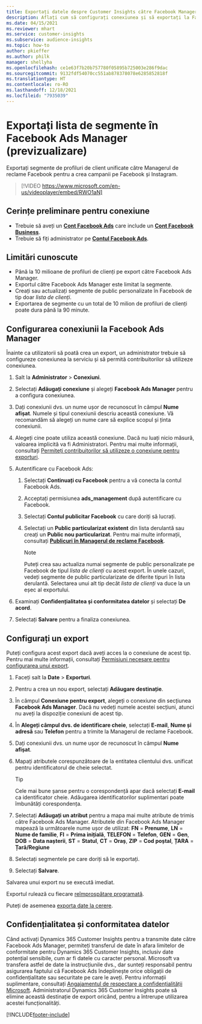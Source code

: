 ```yaml
---
title: Exportați datele despre Customer Insights către Facebook Manager de anunțuri (conține videoclip)
description: Aflați cum să configurați conexiunea și să exportați la Facebook Ads Manager.
ms.date: 04/15/2021
ms.reviewer: mhart
ms.service: customer-insights
ms.subservice: audience-insights
ms.topic: how-to
author: pkieffer
ms.author: philk
manager: shellyha
ms.openlocfilehash: ce1e63f7b20b757780f05895b725003e286f9dac
ms.sourcegitcommit: 9132fdf54070cc551ab878378078e6285852818f
ms.translationtype: HT
ms.contentlocale: ro-RO
ms.lasthandoff: 12/18/2021
ms.locfileid: "7935039"
---
```

# <a name="export-segments-list-to-facebook-ads-manager-preview"></a>Exportați lista de segmente în Facebook Ads Manager (previzualizare)

Exportați segmente de profiluri de client unificate către Managerul de reclame Facebook pentru a crea campanii pe Facebook și Instagram.

> [!VIDEO https://www.microsoft.com/en-us/videoplayer/embed/RWO1aN]

## <a name="prerequisites-for-connection"></a>Cerințe preliminare pentru conexiune

- Trebuie să aveți un [**Cont Facebook Ads**](https://www.facebook.com/business/learn/lessons/step-by-step-ads-manager-account) care include un [**Cont Facebook Business**](https://business.facebook.com/).
- Trebuie să fiți administrator pe [**Contul Facebook Ads**](https://www.facebook.com/business/learn/lessons/step-by-step-ads-manager-account).

## <a name="known-limitations"></a>Limitări cunoscute

- Până la 10 milioane de profiluri de clienți pe export către Facebook Ads Manager.
- Exportul către Facebook Ads Manager este limitat la segmente.
- Creați sau actualizați segmente de public personalizate în Facebook de tip doar *lista de clienți*.
- Exportarea de segmente cu un total de 10 milion de profiluri de clienți poate dura până la 90 minute.

## <a name="set-up-connection-to-facebook-ads-manager"></a>Configurarea conexiunii la Facebook Ads Manager

Înainte ca utilizatorii să poată crea un export, un administrator trebuie să configureze conexiunea la serviciu și să permită contribuitorilor să utilizeze conexiunea.

1. Salt la **Administrator** > **Conexiuni**.

1. Selectați **Adăugați conexiune** și alegeți **Facebook Ads Manager** pentru a configura conexiunea.

1. Dați conexiunii dvs. un nume ușor de recunoscut în câmpul **Nume afișat**. Numele și tipul conexiunii descriu această conexiune. Vă recomandăm să alegeți un nume care să explice scopul și ținta conexiunii.

1. Alegeți cine poate utiliza această conexiune. Dacă nu luați nicio măsură, valoarea implicită va fi Administratori. Pentru mai multe informații, consultați [Permiteți contribuitorilor să utilizeze o conexiune pentru exporturi](connections.md#allow-contributors-to-use-a-connection-for-exports).

1. Autentificare cu Facebook Ads: 

   1. Selectați **Continuați cu Facebook** pentru a vă conecta la contul Facebook Ads.

   1. Acceptați permisiunea **ads_management** după autentificare cu Facebook.

   1. Selectați **Contul publicitar Facebook** cu care doriți să lucrați.

   1. Selectați un **Public particularizat existent** din lista derulantă sau creați un **Public nou particularizat**. Pentru mai multe informații, consultați [**Publicuri în Managerul de reclame Facebook**](https://www.facebook.com/business/help/744354708981227?id=2469097953376494).
      > [!NOTE]
      > Puteți crea sau actualiza numai segmente de public personalizate pe Facebook de tipul *lista de clienți* cu acest export. În unele cazuri, vedeți segmente de public particularizate de diferite tipuri în lista derulantă. Selectarea unui alt tip decât *lista de clienți* va duce la un eșec al exportului. 

1. Examinați **Confidențialitatea și conformitatea datelor** și selectați **De acord**.

1. Selectați **Salvare** pentru a finaliza conexiunea.

## <a name="configure-an-export"></a>Configurați un export

Puteți configura acest export dacă aveți acces la o conexiune de acest tip. Pentru mai multe informații, consultați [Permisiuni necesare pentru configurarea unui export](export-destinations.md#set-up-a-new-export).

1. Faceți salt la **Date** > **Exporturi**.

1. Pentru a crea un nou export, selectați **Adăugare destinație**. 

1. În câmpul **Conexiune pentru export**, alegeți o conexiune din secțiunea **Facebook Ads Manager**. Dacă nu vedeți numele acestei secțiuni, atunci nu aveți la dispoziție conexiuni de acest tip.

1. În **Alegeți câmpul dvs. de identificare cheie**, selectați **E-mail**, **Nume și adresă** sau **Telefon** pentru a trimite la Managerul de reclame Facebook. 

1. Dați conexiunii dvs. un nume ușor de recunoscut în câmpul **Nume afișat**.

1. Mapați atributele corespunzătoare de la entitatea clientului dvs. unificat pentru identificatorul de cheie selectat.
   > [!TIP]
   > Cele mai bune șanse pentru o corespondență apar dacă selectați **E-mail** ca identificator cheie. Adăugarea identificatorilor suplimentari poate îmbunătăți corespondența.

1. Selectați **Adăugați un atribut** pentru a mapa mai multe atribute de trimis către Facebook Ads Manager. Atributele din Facebook Ads Manager mapează la următoarele nume ușor de utilizat: **FN** = **Prenume**, **LN** = **Nume de familie**, **FI** = **Prima inițială**, **TELEFON** = **Telefon**, **GEN** = **Gen**, **DOB** = **Data nașterii**, **ST** = **Statul**, **CT** = **Oraș**, **ZIP** = **Cod poștal**, **ȚARA** = **Țară/Regiune**

1. Selectați segmentele pe care doriți să le exportați.

1. Selectați **Salvare**.

Salvarea unui export nu se execută imediat.

Exportul rulează cu fiecare [reîmprospătare programată](system.md#schedule-tab). 

Puteți de asemenea [exporta date la cerere](export-destinations.md#run-exports-on-demand). 

## <a name="data-privacy-and-compliance"></a>Confidențialitatea și conformitatea datelor

Când activați Dynamics 365 Customer Insights pentru a transmite date către Facebook Ads Manager, permiteți transferul de date în afara limitelor de conformitate pentru Dynamics 365 Customer Insights, inclusiv date potențial sensibile, cum ar fi datele cu caracter personal. Microsoft va transfera astfel de date la instrucțiunile dvs., dar sunteți responsabil pentru asigurarea faptului că Facebook Ads îndeplinește orice obligații de confidențialitate sau securitate pe care le aveți. Pentru informații suplimentare, consultați [Angajamentul de respectare a confidențialității Microsoft](https://go.microsoft.com/fwlink/?linkid=396732).
Administratorul Dynamics 365 Customer Insights poate să elimine această destinație de export oricând, pentru a întrerupe utilizarea acestei funcționalități.


[!INCLUDE[footer-include](../includes/footer-banner.md)]
